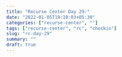 ```yaml
---
title: "Recurse Center Day 29:"
date: "2022-01-05T19:10:03+05:30"
categories: ["recurse-center", ""]
tags: ["recurse-center", "rc", "checkin"]
slug: "rc-day-29"
summary: ""
draft: true
---
```


